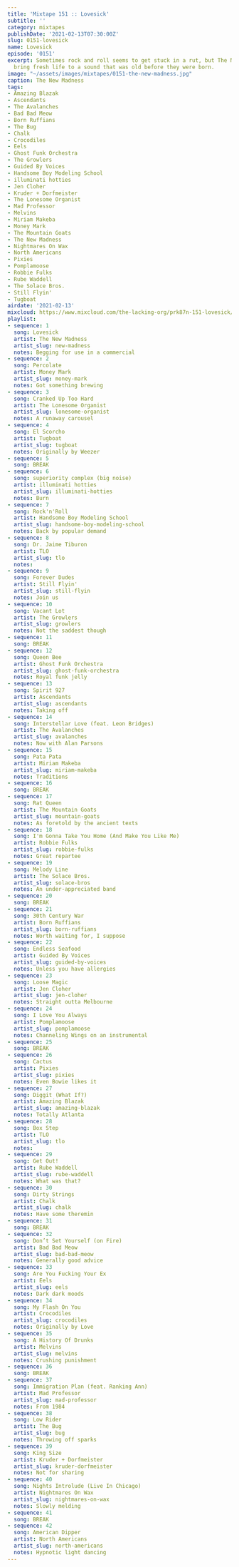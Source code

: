 ```yaml
---
title: 'Mixtape 151 :: Lovesick'
subtitle: ''
category: mixtapes
publishDate: '2021-02-13T07:30:00Z'
slug: 0151-lovesick
name: Lovesick
episode: '0151'
excerpt: Sometimes rock and roll seems to get stuck in a rut, but The New Madness
  bring fresh life to a sound that was old before they were born.
image: "~/assets/images/mixtapes/0151-the-new-madness.jpg"
caption: The New Madness
tags:
- Amazing Blazak
- Ascendants
- The Avalanches
- Bad Bad Meow
- Born Ruffians
- The Bug
- Chalk
- Crocodiles
- Eels
- Ghost Funk Orchestra
- The Growlers
- Guided By Voices
- Handsome Boy Modeling School
- illuminati hotties
- Jen Cloher
- Kruder + Dorfmeister
- The Lonesome Organist
- Mad Professor
- Melvins
- Miriam Makeba
- Money Mark
- The Mountain Goats
- The New Madness
- Nightmares On Wax
- North Americans
- Pixies
- Pomplamoose
- Robbie Fulks
- Rube Waddell
- The Solace Bros.
- Still Flyin'
- Tugboat
airdate: '2021-02-13'
mixcloud: https://www.mixcloud.com/the-lacking-org/prk87n-151-lovesick/
playlist:
- sequence: 1
  song: Lovesick
  artist: The New Madness
  artist_slug: new-madness
  notes: Begging for use in a commercial
- sequence: 2
  song: Percolate
  artist: Money Mark
  artist_slug: money-mark
  notes: Got something brewing
- sequence: 3
  song: Cranked Up Too Hard
  artist: The Lonesome Organist
  artist_slug: lonesome-organist
  notes: A runaway carousel
- sequence: 4
  song: El Scorcho
  artist: Tugboat
  artist_slug: tugboat
  notes: Originally by Weezer
- sequence: 5
  song: BREAK
- sequence: 6
  song: superiority complex (big noise)
  artist: illuminati hotties
  artist_slug: illuminati-hotties
  notes: Burn
- sequence: 7
  song: Rock'n'Roll
  artist: Handsome Boy Modeling School
  artist_slug: handsome-boy-modeling-school
  notes: Back by popular demand
- sequence: 8
  song: Dr. Jaime Tiburon
  artist: TLO
  artist_slug: tlo
  notes:
- sequence: 9
  song: Forever Dudes
  artist: Still Flyin'
  artist_slug: still-flyin
  notes: Join us
- sequence: 10
  song: Vacant Lot
  artist: The Growlers
  artist_slug: growlers
  notes: Not the saddest though
- sequence: 11
  song: BREAK
- sequence: 12
  song: Queen Bee
  artist: Ghost Funk Orchestra
  artist_slug: ghost-funk-orchestra
  notes: Royal funk jelly
- sequence: 13
  song: Spirit 927
  artist: Ascendants
  artist_slug: ascendants
  notes: Taking off
- sequence: 14
  song: Interstellar Love (feat. Leon Bridges)
  artist: The Avalanches
  artist_slug: avalanches
  notes: Now with Alan Parsons
- sequence: 15
  song: Pata Pata
  artist: Miriam Makeba
  artist_slug: miriam-makeba
  notes: Traditions
- sequence: 16
  song: BREAK
- sequence: 17
  song: Rat Queen
  artist: The Mountain Goats
  artist_slug: mountain-goats
  notes: As foretold by the ancient texts
- sequence: 18
  song: I'm Gonna Take You Home (And Make You Like Me)
  artist: Robbie Fulks
  artist_slug: robbie-fulks
  notes: Great repartee
- sequence: 19
  song: Melody Line
  artist: The Solace Bros.
  artist_slug: solace-bros
  notes: An under-appreciated band
- sequence: 20
  song: BREAK
- sequence: 21
  song: 30th Century War
  artist: Born Ruffians
  artist_slug: born-ruffians
  notes: Worth waiting for, I suppose
- sequence: 22
  song: Endless Seafood
  artist: Guided By Voices
  artist_slug: guided-by-voices
  notes: Unless you have allergies
- sequence: 23
  song: Loose Magic
  artist: Jen Cloher
  artist_slug: jen-cloher
  notes: Straight outta Melbourne
- sequence: 24
  song: I Love You Always
  artist: Pomplamoose
  artist_slug: pomplamoose
  notes: Channeling Wings on an instrumental
- sequence: 25
  song: BREAK
- sequence: 26
  song: Cactus
  artist: Pixies
  artist_slug: pixies
  notes: Even Bowie likes it
- sequence: 27
  song: Diggit (What If?)
  artist: Amazing Blazak
  artist_slug: amazing-blazak
  notes: Totally Atlanta
- sequence: 28
  song: Box Step
  artist: TLO
  artist_slug: tlo
  notes:
- sequence: 29
  song: Get Out!
  artist: Rube Waddell
  artist_slug: rube-waddell
  notes: What was that?
- sequence: 30
  song: Dirty Strings
  artist: Chalk
  artist_slug: chalk
  notes: Have some theremin
- sequence: 31
  song: BREAK
- sequence: 32
  song: Don’t Set Yourself (on Fire)
  artist: Bad Bad Meow
  artist_slug: bad-bad-meow
  notes: Generally good advice
- sequence: 33
  song: Are You Fucking Your Ex
  artist: Eels
  artist_slug: eels
  notes: Dark dark moods
- sequence: 34
  song: My Flash On You
  artist: Crocodiles
  artist_slug: crocodiles
  notes: Originally by Love
- sequence: 35
  song: A History Of Drunks
  artist: Melvins
  artist_slug: melvins
  notes: Crushing punishment
- sequence: 36
  song: BREAK
- sequence: 37
  song: Immigration Plan (feat. Ranking Ann)
  artist: Mad Professor
  artist_slug: mad-professor
  notes: From 1984
- sequence: 38
  song: Low Rider
  artist: The Bug
  artist_slug: bug
  notes: Throwing off sparks
- sequence: 39
  song: King Size
  artist: Kruder + Dorfmeister
  artist_slug: kruder-dorfmeister
  notes: Not for sharing
- sequence: 40
  song: Nights Introlude (Live In Chicago)
  artist: Nightmares On Wax
  artist_slug: nightmares-on-wax
  notes: Slowly melding
- sequence: 41
  song: BREAK
- sequence: 42
  song: American Dipper
  artist: North Americans
  artist_slug: north-americans
  notes: Hypnotic light dancing
---
```


